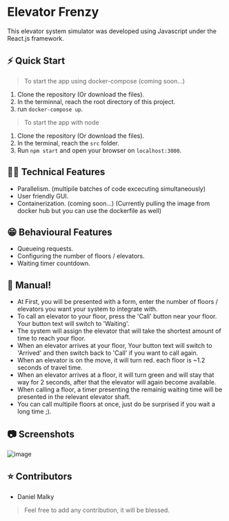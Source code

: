 # Elevator Frenzy

This elevator system simulator was developed using Javascript under the React.js framework.

## ⚡️ Quick Start

> To start the app using docker-compose (coming soon...)

1. Clone the repository (Or download the files).
2. In the terminnal, reach the root directory of this project. 
3. run `docker-compose up`.

> To start the app with node

1. Clone the repository (Or download the files).
2. In the terminal, reach the `src` folder.
3. Run `npm start` and open your browser on `localhost:3000`.

## 👨‍💻 Technical Features
* Parallelism. (multipile batches of code excecuting simultaneously)
* User friendly GUI.
* Containerization. (coming soon...) (Currently pulling the image from docker hub but you can use the dockerfile as well)

## 😁 Behavioural Features
* Queueing requests.
* Configuring the number of floors / elevators.
* Waiting timer countdown.

## 📖 Manual!
* At First, you will be presented with a form, enter the number of floors / elevators you want your system to integrate with.
* To call an elevator to your floor, press the 'Call' button near your floor. Your button text will switch to 'Waiting'.
* The system will assign the elevator that will take the shortest amount of time to reach your floor.
* When an elevator arrives at your floor, Your button text will switch to 'Arrived' and then switch back to 'Call' if you want to call again.
* When an elevator is on the move, it will turn red. each floor is ~1.2 seconds of travel time.
* When an elevator arrives at a floor, it will turn green and will stay that way for 2 seconds, after that the elevator will again become available.
* When calling a floor, a timer presenting the remainig waiting time will be presented in the relevant elevator shaft.
* You can call multipile floors at once, just do be surprised if you wait a long time ;).

## 📷 Screenshots
![image](https://user-images.githubusercontent.com/79100490/227968342-916746b1-280c-46e7-a205-b8afb8363da2.png)


## ⭐️ Contributors

* Daniel Malky

> Feel free to add any contribution, it will be blessed.
